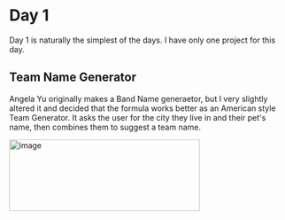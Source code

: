 # Day 1
Day 1 is naturally the simplest of the days. I have only one project for this day.

## Team Name Generator
Angela Yu originally makes a Band Name generaetor, but I very slightly altered it and decided that the formula works better as an American style Team Generator.
It asks the user for the city they live in and their pet's name, then combines them to suggest a team name.


<img width="344" height="129" alt="image" src="https://github.com/user-attachments/assets/a8426bd5-8300-477b-90a6-ca1582241132" />
